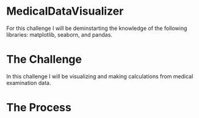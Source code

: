 # MedicalDataVisualizer
For this challenge I will be deminstarting the knowledge of the following libraries:  matplotlib, seaborn, and pandas. 

# The Challenge
In this challenge I will be visualizing and making calculations from medical examination data. 

# The Process
